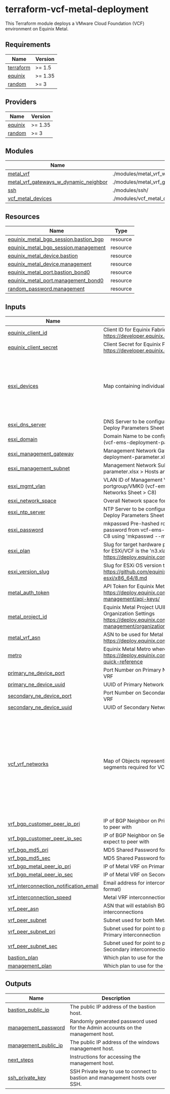 # terraform-vcf-metal-deployment

This Terraform module deploys a VMware Cloud Foundation (VCF) environment on Equinix Metal.

<!-- BEGIN_TF_DOCS -->
## Requirements

| Name | Version |
|------|---------|
| <a name="requirement_terraform"></a> [terraform](#requirement\_terraform) | >= 1.5 |
| <a name="requirement_equinix"></a> [equinix](#requirement\_equinix) | >= 1.35 |
| <a name="requirement_random"></a> [random](#requirement\_random) | >= 3 |

## Providers

| Name | Version |
|------|---------|
| <a name="provider_equinix"></a> [equinix](#provider\_equinix) | >= 1.35 |
| <a name="provider_random"></a> [random](#provider\_random) | >= 3 |

## Modules

| Name | Source | Version |
|------|--------|---------|
| <a name="module_metal_vrf"></a> [metal\_vrf](#module\_metal\_vrf) | ./modules/metal_vrf_w_interconnection_to_network_edge | n/a |
| <a name="module_metal_vrf_gateways_w_dynamic_neighbor"></a> [metal\_vrf\_gateways\_w\_dynamic\_neighbor](#module\_metal\_vrf\_gateways\_w\_dynamic\_neighbor) | ./modules/metal_vrf_gateway_w_dynamic_neighbor | n/a |
| <a name="module_ssh"></a> [ssh](#module\_ssh) | ./modules/ssh/ | n/a |
| <a name="module_vcf_metal_devices"></a> [vcf\_metal\_devices](#module\_vcf\_metal\_devices) | ./modules/vcf_metal_device | n/a |

## Resources

| Name | Type |
|------|------|
| [equinix_metal_bgp_session.bastion_bgp](https://registry.terraform.io/providers/equinix/equinix/latest/docs/resources/metal_bgp_session) | resource |
| [equinix_metal_bgp_session.management](https://registry.terraform.io/providers/equinix/equinix/latest/docs/resources/metal_bgp_session) | resource |
| [equinix_metal_device.bastion](https://registry.terraform.io/providers/equinix/equinix/latest/docs/resources/metal_device) | resource |
| [equinix_metal_device.management](https://registry.terraform.io/providers/equinix/equinix/latest/docs/resources/metal_device) | resource |
| [equinix_metal_port.bastion_bond0](https://registry.terraform.io/providers/equinix/equinix/latest/docs/resources/metal_port) | resource |
| [equinix_metal_port.management_bond0](https://registry.terraform.io/providers/equinix/equinix/latest/docs/resources/metal_port) | resource |
| [random_password.management](https://registry.terraform.io/providers/hashicorp/random/latest/docs/resources/password) | resource |

## Inputs

| Name | Description | Type | Default | Required |
|------|-------------|------|---------|:--------:|
| <a name="input_equinix_client_id"></a> [equinix\_client\_id](#input\_equinix\_client\_id) | Client ID for Equinix Fabric API interaction https://developer.equinix.com/docs?page=/dev-docs/fabric/overview | `string` | n/a | yes |
| <a name="input_equinix_client_secret"></a> [equinix\_client\_secret](#input\_equinix\_client\_secret) | Client Secret for Equinix Fabric API interaction https://developer.equinix.com/docs?page=/dev-docs/fabric/overview | `string` | n/a | yes |
| <a name="input_esxi_devices"></a> [esxi\_devices](#input\_esxi\_devices) | Map containing individual ESXi device details for each Metal Instance | <pre>map(object({<br/>    name           = string               # Short form hostname of system (vcf-ems-deployment-parameter.xlsx > Hosts and Networks Sheet > I6:L6)<br/>    mgmt_ip        = string               # Management Network IP address for VMK0 (vcf-ems-deployment-parameter.xlsx > Hosts and Networks Sheet > I7:L7)<br/>    reservation_id = optional(string, "") # Hardware reservation IDs to use for the VCF nodes. Each item can be a reservation UUID or `next-available`.<br/>  }))</pre> | n/a | yes |
| <a name="input_esxi_dns_server"></a> [esxi\_dns\_server](#input\_esxi\_dns\_server) | DNS Server to be configured in ESXi (vcf-ems-deployment-parameter.xlsx > Deploy Parameters Sheet > F6:G6) | `string` | n/a | yes |
| <a name="input_esxi_domain"></a> [esxi\_domain](#input\_esxi\_domain) | Domain Name to be configured in ESXi FQDN along with name in Map above (vcf-ems-deployment-parameter.xlsx > Deploy Parameters Sheet > J6:K6) | `string` | n/a | yes |
| <a name="input_esxi_management_gateway"></a> [esxi\_management\_gateway](#input\_esxi\_management\_gateway) | Management Network Gateway for ESXi default TCP/IP Stack (vcf-ems-deployment-parameter.xlsx > Hosts and Networks Sheet > F8) | `string` | n/a | yes |
| <a name="input_esxi_management_subnet"></a> [esxi\_management\_subnet](#input\_esxi\_management\_subnet) | Management Network Subnet Mask for VMK0 (vcf-ems-deployment-parameter.xlsx > Hosts and Networks Sheet > E8) | `string` | n/a | yes |
| <a name="input_esxi_mgmt_vlan"></a> [esxi\_mgmt\_vlan](#input\_esxi\_mgmt\_vlan) | VLAN ID of Management VLAN for ESXi Management Network portgroup/VMK0 (vcf-ems-deployment-parameter.xlsx > Hosts and Networks Sheet > C8) | `string` | n/a | yes |
| <a name="input_esxi_network_space"></a> [esxi\_network\_space](#input\_esxi\_network\_space) | Overall Network space for the VCF project | `string` | n/a | yes |
| <a name="input_esxi_ntp_server"></a> [esxi\_ntp\_server](#input\_esxi\_ntp\_server) | NTP Server to be configured in ESXi (vcf-ems-deployment-parameter.xlsx > Deploy Parameters Sheet > F8:G8) | `string` | n/a | yes |
| <a name="input_esxi_password"></a> [esxi\_password](#input\_esxi\_password) | mkpasswd Pre-hashed root password to be set for ESXi instances (Hash the password from vcf-ems-deployment-parameter.xlsx > Credentials Sheet > C8 using 'mkpasswd --method=SHA-512' from Linux whois package) | `string` | n/a | yes |
| <a name="input_esxi_plan"></a> [esxi\_plan](#input\_esxi\_plan) | Slug for target hardware plan type. The only officially supported server plan for ESXi/VCF is the 'n3.xlarge.opt-m4s2' https://deploy.equinix.com/product/servers/n3-xlarge-opt-m4s2/ | `string` | n/a | yes |
| <a name="input_esxi_version_slug"></a> [esxi\_version\_slug](#input\_esxi\_version\_slug) | Slug for ESXi OS version to be deployed on Metal Instances https://github.com/equinixmetal-images/changelog/blob/main/vmware-esxi/x86_64/8.md | `string` | n/a | yes |
| <a name="input_metal_auth_token"></a> [metal\_auth\_token](#input\_metal\_auth\_token) | API Token for Equinix Metal API interaction https://deploy.equinix.com/developers/docs/metal/identity-access-management/api-keys/ | `string` | n/a | yes |
| <a name="input_metal_project_id"></a> [metal\_project\_id](#input\_metal\_project\_id) | Equinix Metal Project UUID, can be found in the General Tab of the Organization Settings https://deploy.equinix.com/developers/docs/metal/identity-access-management/organizations/#organization-settings-and-roles | `string` | n/a | yes |
| <a name="input_metal_vrf_asn"></a> [metal\_vrf\_asn](#input\_metal\_vrf\_asn) | ASN to be used for Metal VRF https://deploy.equinix.com/developers/docs/metal/networking/vrf/ | `string` | n/a | yes |
| <a name="input_metro"></a> [metro](#input\_metro) | Equinix Metal Metro where Metal resources are going to be deployed https://deploy.equinix.com/developers/docs/metal/locations/metros/#metros-quick-reference | `string` | n/a | yes |
| <a name="input_primary_ne_device_port"></a> [primary\_ne\_device\_port](#input\_primary\_ne\_device\_port) | Port Number on Primary Network Edge Device for interconnection to Metal VRF | `number` | n/a | yes |
| <a name="input_primary_ne_device_uuid"></a> [primary\_ne\_device\_uuid](#input\_primary\_ne\_device\_uuid) | UUID of Primary Network Edge Device for interconenction to Metal VRF | `string` | n/a | yes |
| <a name="input_secondary_ne_device_port"></a> [secondary\_ne\_device\_port](#input\_secondary\_ne\_device\_port) | Port Number on Secondary Network Edge Device for interconnection to Metal VRF | `number` | n/a | yes |
| <a name="input_secondary_ne_device_uuid"></a> [secondary\_ne\_device\_uuid](#input\_secondary\_ne\_device\_uuid) | UUID of Secondary Network Edge Device for interconenction to Metal VRF | `string` | n/a | yes |
| <a name="input_vcf_vrf_networks"></a> [vcf\_vrf\_networks](#input\_vcf\_vrf\_networks) | Map of Objects representing configuration specifics for various network segments required for VCF Management and Underlay Networking | <pre>map(object({<br/>    vlan_id        = string                # (vcf-ems-deployment-parameter.xlsx > Hosts and Networks Sheet > C7:C10) 802.1q VLAN number<br/>    vlan_name      = string                # (vcf-ems-deployment-parameter.xlsx > Hosts and Networks Sheet > D7:D10) Preferred Description of Metal VLAN<br/>    subnet         = string                # (vcf-ems-deployment-parameter.xlsx > Hosts and Networks Sheet > E7:E10) CIDR Subnet to be used within this Metal VLAN<br/>    enable_dyn_nei = optional(bool, false) # Whether or not to configure BGP Dynamic Neighbor functionality on the gateway, only use for NSX-t Edge uplink VLANs if NSX-t will peer with Metal VRF<br/>    dyn_nei_range  = optional(string, "")  # CIDR Range of IPs that the Metal VRF should expect BGP Peering from<br/>    dyn_nei_asn    = optional(string, "")  # ASN that the Metal VRF should expect BGP Peering from<br/>  }))</pre> | n/a | yes |
| <a name="input_vrf_bgp_customer_peer_ip_pri"></a> [vrf\_bgp\_customer\_peer\_ip\_pri](#input\_vrf\_bgp\_customer\_peer\_ip\_pri) | IP of BGP Neighbor on Primary Interconnection that Metal VRF should expect to peer with | `string` | n/a | yes |
| <a name="input_vrf_bgp_customer_peer_ip_sec"></a> [vrf\_bgp\_customer\_peer\_ip\_sec](#input\_vrf\_bgp\_customer\_peer\_ip\_sec) | IP of BGP Neighbor on Secondary Interconnection that Metal VRF should expect to peer with | `string` | n/a | yes |
| <a name="input_vrf_bgp_md5_pri"></a> [vrf\_bgp\_md5\_pri](#input\_vrf\_bgp\_md5\_pri) | MD5 Shared Password for BGP session authentication | `string` | n/a | yes |
| <a name="input_vrf_bgp_md5_sec"></a> [vrf\_bgp\_md5\_sec](#input\_vrf\_bgp\_md5\_sec) | MD5 Shared Password for BGP session authentication | `string` | n/a | yes |
| <a name="input_vrf_bgp_metal_peer_ip_pri"></a> [vrf\_bgp\_metal\_peer\_ip\_pri](#input\_vrf\_bgp\_metal\_peer\_ip\_pri) | IP of Metal VRF on Primary Interconnection for peering with BGP Neighbor | `string` | n/a | yes |
| <a name="input_vrf_bgp_metal_peer_ip_sec"></a> [vrf\_bgp\_metal\_peer\_ip\_sec](#input\_vrf\_bgp\_metal\_peer\_ip\_sec) | IP of Metal VRF on Secondary Interconnection for peering with BGP Neighbor | `string` | n/a | yes |
| <a name="input_vrf_interconnection_notification_email"></a> [vrf\_interconnection\_notification\_email](#input\_vrf\_interconnection\_notification\_email) | Email address for interconnection notifications (must be valid email address format) | `string` | n/a | yes |
| <a name="input_vrf_interconnection_speed"></a> [vrf\_interconnection\_speed](#input\_vrf\_interconnection\_speed) | Metal VRF interconnection speed | `number` | n/a | yes |
| <a name="input_vrf_peer_asn"></a> [vrf\_peer\_asn](#input\_vrf\_peer\_asn) | ASN that will establish BGP Peering with the Metal VRF across the interconnections | `string` | n/a | yes |
| <a name="input_vrf_peer_subnet"></a> [vrf\_peer\_subnet](#input\_vrf\_peer\_subnet) | Subnet used for both Metal VRF interconnections (/29 or larger) | `string` | n/a | yes |
| <a name="input_vrf_peer_subnet_pri"></a> [vrf\_peer\_subnet\_pri](#input\_vrf\_peer\_subnet\_pri) | Subnet used for point to point Metal VRF BGP Neighbor connection across the Primary interconnection | `string` | n/a | yes |
| <a name="input_vrf_peer_subnet_sec"></a> [vrf\_peer\_subnet\_sec](#input\_vrf\_peer\_subnet\_sec) | Subnet used for point to point Metal VRF BGP Neighbor connection across the Secondary interconnection | `string` | n/a | yes |
| <a name="input_bastion_plan"></a> [bastion\_plan](#input\_bastion\_plan) | Which plan to use for the ubuntu based bastion host. | `string` | `"m3.small.x86"` | no |
| <a name="input_management_plan"></a> [management\_plan](#input\_management\_plan) | Which plan to use for the windows management host. | `string` | `"m3.small.x86"` | no |

## Outputs

| Name | Description |
|------|-------------|
| <a name="output_bastion_public_ip"></a> [bastion\_public\_ip](#output\_bastion\_public\_ip) | The public IP address of the bastion host. |
| <a name="output_management_password"></a> [management\_password](#output\_management\_password) | Randomly generated password used for the Admin accounts on the management host. |
| <a name="output_management_public_ip"></a> [management\_public\_ip](#output\_management\_public\_ip) | The public IP address of the windows management host. |
| <a name="output_next_steps"></a> [next\_steps](#output\_next\_steps) | Instructions for accessing the management host. |
| <a name="output_ssh_private_key"></a> [ssh\_private\_key](#output\_ssh\_private\_key) | SSH Private key to use to connect to bastion and management hosts over SSH. |
<!-- END_TF_DOCS -->
